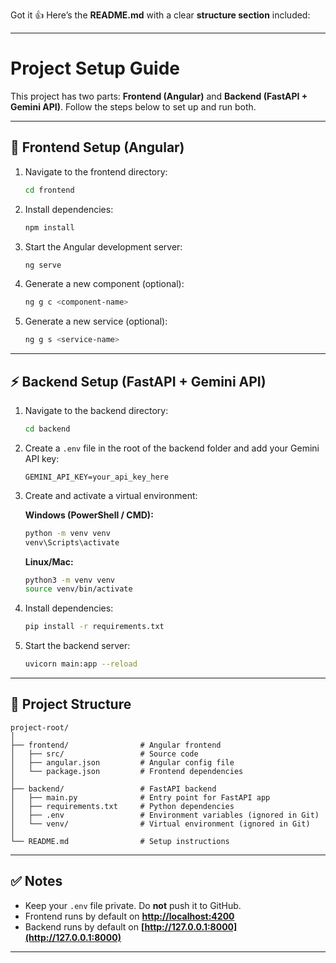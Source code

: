Got it 👍
Here’s the **README.md** with a clear **structure section** included:

---

# Project Setup Guide

This project has two parts: **Frontend (Angular)** and **Backend (FastAPI + Gemini API)**.
Follow the steps below to set up and run both.

---

## 🚀 Frontend Setup (Angular)

1. Navigate to the frontend directory:

   ```bash
   cd frontend
   ```

2. Install dependencies:

   ```bash
   npm install
   ```

3. Start the Angular development server:

   ```bash
   ng serve
   ```

4. Generate a new component (optional):

   ```bash
   ng g c <component-name>
   ```

5. Generate a new service (optional):

   ```bash
   ng g s <service-name>
   ```

---

## ⚡ Backend Setup (FastAPI + Gemini API)

1. Navigate to the backend directory:

   ```bash
   cd backend
   ```

2. Create a `.env` file in the root of the backend folder and add your Gemini API key:

   ```
   GEMINI_API_KEY=your_api_key_here
   ```

3. Create and activate a virtual environment:

   **Windows (PowerShell / CMD):**

   ```bash
   python -m venv venv
   venv\Scripts\activate
   ```

   **Linux/Mac:**

   ```bash
   python3 -m venv venv
   source venv/bin/activate
   ```

4. Install dependencies:

   ```bash
   pip install -r requirements.txt
   ```

5. Start the backend server:

   ```bash
   uvicorn main:app --reload
   ```

---

## 📂 Project Structure

```
project-root/
│
├── frontend/                # Angular frontend
│   ├── src/                 # Source code
│   ├── angular.json         # Angular config file
│   └── package.json         # Frontend dependencies
│
├── backend/                 # FastAPI backend
│   ├── main.py              # Entry point for FastAPI app
│   ├── requirements.txt     # Python dependencies
│   ├── .env                 # Environment variables (ignored in Git)
│   └── venv/                # Virtual environment (ignored in Git)
│
└── README.md                # Setup instructions
```

---

## ✅ Notes

* Keep your `.env` file private. Do **not** push it to GitHub.
* Frontend runs by default on **[http://localhost:4200](http://localhost:4200)**
* Backend runs by default on **[http://127.0.0.1:8000](http://127.0.0.1:8000)**

---